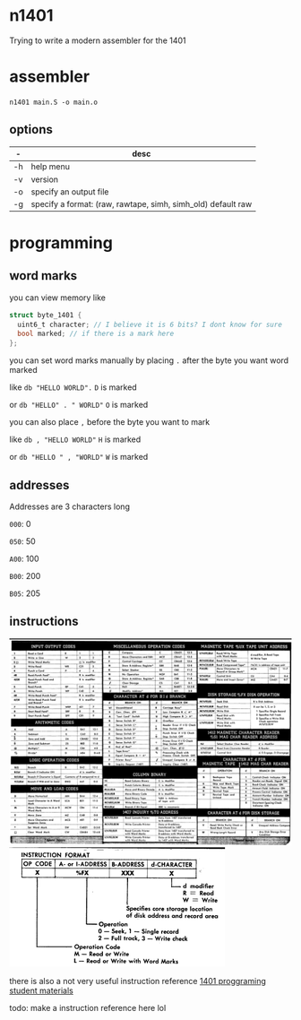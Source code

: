 # n1401
Trying to write a modern assembler for the 1401

# assembler
``n1401 main.S -o main.o``
## options

| -   | desc |
| --- | ---- |
| -h  | help menu |
| -v  | version |
| -o  | specify an output file |
| -g  | specify a format: (raw, rawtape, simh, simh_old) default raw |

# programming
## word marks
you can view memory like
```c
struct byte_1401 {
  uint6_t character; // I believe it is 6 bits? I dont know for sure
  bool marked; // if there is a mark here
};
```
you can set word marks manually by placing ``.`` after the byte you want word marked

like ``db "HELLO WORLD".`` ``D`` is marked

or ``db "HELLO" . " WORLD"`` ``O`` is marked

you can also place ``,`` before the byte you want to mark

like ``db , "HELLO WORLD"`` ``H`` is marked

or ``db "HELLO " , "WORLD"`` ``W`` is marked

## addresses
Addresses are 3 characters long

``000``: 0

``050``: 50

``A00``: 100

``B00``: 200

``B05``: 205
## instructions

![Instructions](image.png)
![Instruction format](image-1.png)

there is also a not very useful instruction reference [1401 proggraming student materials](http://www.bitsavers.org/pdf/ibm/1401/R29-0044-2_1401_Symbolic_Programming_System_Student_Materials.pdf)

todo: make a instruction reference here lol